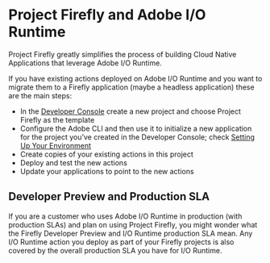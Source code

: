 # Project Firefly and Adobe I/O Runtime
 
Project Firefly greatly simplifies the process of building Cloud Native Applications that leverage Adobe I/O Runtime. 

If you have existing actions deployed on Adobe I/O Runtime and you want to migrate them to a Firefly application (maybe a headless application) these are the main steps:
* In the [Developer Console](https://console.adobe.io) create a new project and choose Project Firefly as the template
* Configure the Adobe CLI and then use it to initialize a new application for the project you’ve created in the Developer Console; check [Setting Up Your Environment](../getting_started/index.md)
* Create copies of your existing actions in this project
* Deploy and test the new actions
* Update your applications to point to the new actions
 
## Developer Preview and Production SLA
 
If you are a customer who uses Adobe I/O Runtime in production (with production SLAs) and plan on using Project Firefly, you might wonder what the Firefly Developer Preview and I/O Runtime production SLA mean. Any I/O Runtime action you deploy as part of your Firefly projects is also covered by the overall production SLA you have for I/O Runtime.

